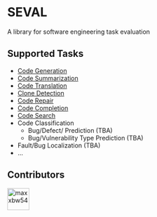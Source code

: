 # SEVAL
A library for software engineering task evaluation

## Supported Tasks

- [Code Generation](src/tasks/code_generation/README.md)
- [Code Summarization](src/tasks/code_summarization/README.md)
- [Code Translation](src/tasks/code_translation/README.md)
- [Clone Detection](src/tasks/clone_detection/README.md)
- [Code Repair](src/tasks/code_repair/README.md)
- [Code Completion](src/tasks/code_completion/README.md)
- [Code Search](src/tasks/code_search/README.md)
- Code Classification
  - Bug/Defect/ Prediction (TBA)
  - Bug/Vulnerability Type Prediction (TBA)
- Fault/Bug Localization (TBA)
- ...

## Contributors

<p align="left"><a href="https://github.com/mrhuggins03"><img src="https://avatars.githubusercontent.com/mrhuggins03?v=4" width="50px" alt="maxxbw54" /></a></p>
